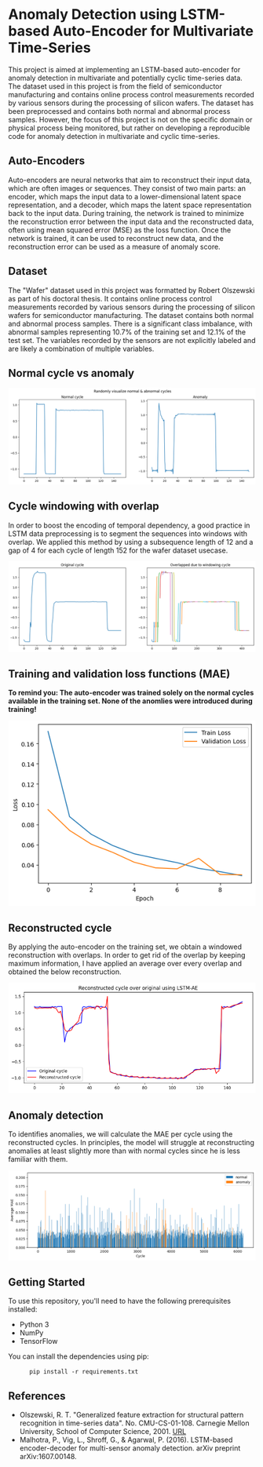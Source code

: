# Anomaly Detection using LSTM-based Auto-Encoder for Multivariate Time-Series
This project is aimed at implementing an LSTM-based auto-encoder for anomaly detection in multivariate and potentially cyclic time-series data. The dataset used in this project is from the field of semiconductor manufacturing and contains online process control measurements recorded by various sensors during the processing of silicon wafers. The dataset has been preprocessed and contains both normal and abnormal process samples. However, the focus of this project is not on the specific domain or physical process being monitored, but rather on developing a reproducible code for anomaly detection in multivariate and cyclic time-series.

## Auto-Encoders
Auto-encoders are neural networks that aim to reconstruct their input data, which are often images or sequences. They consist of two main parts: an encoder, which maps the input data to a lower-dimensional latent space representation, and a decoder, which maps the latent space representation back to the input data. During training, the network is trained to minimize the reconstruction error between the input data and the reconstructed data, often using mean squared error (MSE) as the loss function. Once the network is trained, it can be used to reconstruct new data, and the reconstruction error can be used as a measure of anomaly score.

## Dataset
The "Wafer" dataset used in this project was formatted by Robert Olszewski as part of his doctoral thesis. It contains online process control measurements recorded by various sensors during the processing of silicon wafers for semiconductor manufacturing. The dataset contains both normal and abnormal process samples. There is a significant class imbalance, with abnormal samples representing 10.7% of the training set and 12.1% of the test set. The variables recorded by the sensors are not explicitly labeled and are likely a combination of multiple variables.

## Normal cycle vs anomaly
<p align="center">
<img src="images/normal_vs_anomaly.png">
</p> 

## Cycle windowing with overlap
In order to boost the encoding of temporal dependency, a good practice in LSTM data preprocessing is to segment the sequences into windows with overlap. We applied this method by using a subsequence length of 12 and a gap of 4 for each cycle of length 152 for the wafer dataset usecase.
<p align="center">
<img src="images/cycle_vs_windowed.png">
</p> 

## Training and validation loss functions (MAE)
**To remind you: The auto-encoder was trained solely on the normal cycles available in the training set. None of the anomlies were introduced during training!**
<p align="center">
<img src="images/loss_function.png">
</p> 

## Reconstructed cycle
By applying the auto-encoder on the training set, we obtain a windowed reconstruction with overlaps. In order to get rid of the overlap by keeping maximum information, I have applied an average over every overlap and obtained the below reconstruction.
<p align="center">
<img src="images/reconstruction.png">
</p> 

## Anomaly detection
To identifies anomalies, we will calculate the MAE per cycle using the reconstructed cycles. In principles, the model will struggle at reconstructing anomalies at least slightly more than with normal cycles since he is less familiar with them.
<p align="center">
<img src="images/reconstruction_error.png">
</p> 

## Getting Started
To use this repository, you'll need to have the following prerequisites installed:

- Python 3  
- NumPy  
- TensorFlow  

You can install the dependencies using pip:

          pip install -r requirements.txt
        
## References
- Olszewski, R. T. "Generalized feature extraction for structural pattern recognition in time-series data". No. CMU-CS-01-108. Carnegie Mellon University, School of Computer Science, 2001. [URL](https://dl.acm.org/citation.cfm?id=935627)  
- Malhotra, P., Vig, L., Shroff, G., & Agarwal, P. (2016). LSTM-based encoder-decoder for multi-sensor anomaly detection. arXiv preprint arXiv:1607.00148.
